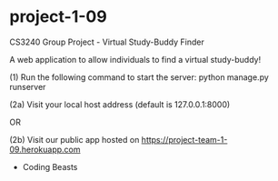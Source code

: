 # project-1-09
CS3240 Group Project - Virtual Study-Buddy Finder

A web application to allow individuals to find a virtual study-buddy!

(1) Run the following command to start the server:
    python manage.py runserver

(2a) Visit your local host address (default is 127.0.0.1:8000)

OR

(2b) Visit our public app hosted on https://project-team-1-09.herokuapp.com

- Coding Beasts
